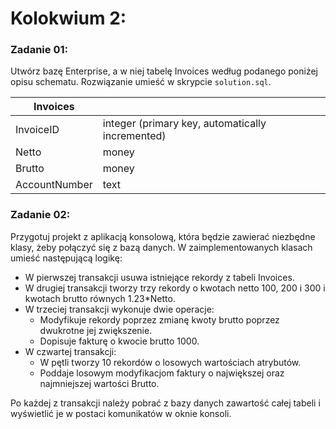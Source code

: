 # Kolokwium 2:

### Zadanie 01:
Utwórz bazę Enterprise, a w niej tabelę Invoices według podanego poniżej opisu schematu. Rozwiązanie umieść w skrypcie `solution.sql`.

| Invoices | |
| ----- | ----- |
| InvoiceID |  integer (primary key, automatically incremented) |
| Netto | money | 
| Brutto | money |
| AccountNumber | text |

### Zadanie 02:
Przygotuj projekt z aplikacją konsolową, która będzie zawierać niezbędne klasy, żeby połączyć się z bazą danych. W zaimplementowanych klasach umieść następującą logikę:
- W pierwszej transakcji usuwa istniejące rekordy z tabeli Invoices.
- W drugiej transakcji tworzy trzy rekordy o kwotach netto 100, 200 i 300 i kwotach brutto równych 1.23*Netto.
- W trzeciej transakcji wykonuje dwie operacje:
    - Modyfikuje rekordy poprzez zmianę kwoty brutto poprzez dwukrotne jej zwiększenie.
    - Dopisuje fakturę o kwocie brutto 1000.
- W czwartej transakcji:
    - W pętli tworzy 10 rekordów o losowych wartościach atrybutów.
    - Poddaje losowym modyfikacjom faktury o największej oraz najmniejszej wartości Brutto.

Po każdej z transakcji należy pobrać z bazy danych zawartość całej tabeli i wyświetlić je w postaci komunikatów w oknie konsoli.
